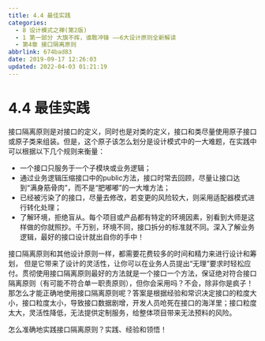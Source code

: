 ```yaml
---
title: 4.4 最佳实践
categories: 
  - 8 设计模式之禅(第2版)
  - 1 第一部分 大旗不挥，谁敢冲锋 ——6大设计原则全新解读
  - 第4章 接口隔离原则
abbrlink: 674bad83
date: 2019-09-17 12:26:03
updated: 2022-04-03 01:21:19
---
```

# 4.4 最佳实践 #
接口隔离原则是对接口的定义，同时也是对类的定义，接口和类尽量使用原子接口或原子类来组装。但是，这个原子该怎么划分是设计模式中的一大难题，在实践中可以根据以下几个规则来衡量：

- 一个接口只服务于一个子模块或业务逻辑；
- 通过业务逻辑压缩接口中的public方法，接口时常去回顾，尽量让接口达到“满身筋骨肉”，而不是“肥嘟嘟”的一大堆方法；
- 已经被污染了的接口，尽量去修改，若变更的风险较大，则采用适配器模式进行转化处理；
- 了解环境，拒绝盲从。每个项目或产品都有特定的环境因素，别看到大师是这样做的你就照抄。千万别，环境不同，接口拆分的标准就不同。深入了解业务逻辑，最好的接口设计就出自你的手中！

接口隔离原则和其他设计原则一样，都需要花费较多的时间和精力来进行设计和筹划， 但是它带来了设计的灵活性，让你可以在业务人员提出“无理”要求时轻松应付。贯彻使用接口隔离原则最好的方法就是一个接口一个方法，保证绝对符合接口隔离原则（有可能不符合单一职责原则），但你会采用吗？不会，除非你是疯子！那怎么才能正确地使用接口隔离原则呢？答案是根据经验和常识决定接口的粒度大小，接口粒度太小，导致接口数据剧增，开发人员呛死在接口的海洋里；接口粒度太大，灵活性降低，无法提供定制服务，给整体项目带来无法预料的风险。

怎么准确地实践接口隔离原则？实践、经验和领悟！
